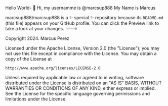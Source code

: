 Hello World- 👋 Hi, my usernamme is @marcsup888
My Name is Marcus

marcsup888/marcsup888 is a ✨ special ✨ repository because its `README.md` (this file) appears on your GitHub profile.
You can click the Preview link to take a look at your changes.
--->

Copyright 2024. Marcus Perez

Licensed under the Apache License, Version 2.0 (the "License");
you may not use this file except in compliance with the License.
You may obtain a copy of the License at

    http://www.apache.org/licenses/LICENSE-2.0

Unless required by applicable law or agreed to in writing, software
distributed under the License is distributed on an "AS IS" BASIS,
WITHOUT WARRANTIES OR CONDITIONS OF ANY KIND, either express or implied.
See the License for the specific language governing permissions and
limitations under the License.
